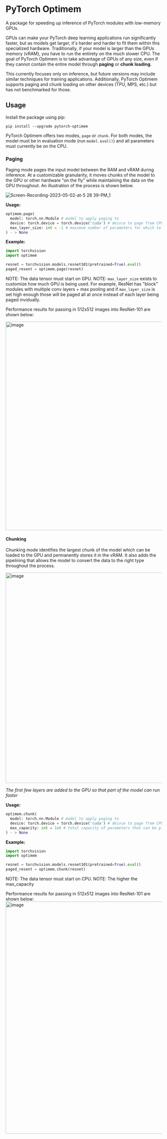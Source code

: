 # PyTorch Optimem

A package for speeding up inference of PyTorch modules with low-memory GPUs.

GPUs can make your PyTorch deep learning applications run significantly faster, but as models get larger, it's harder and harder to fit them within this specialized hardware. Traditionally, if your model is larger than the GPUs memory (vRAM), you have to run the entirety on the much slower CPU. The goal of PyTorch Optimem is to take advantage of GPUs of any size, even if they cannot contain the entire model through **paging** or **chunk loading**. 

This currently focuses only on inference, but future versions may include similar techniques for training applications. Additionally, PyTorch Optimem supports paging and chunk loading on other devices (TPU, MPS, etc.) but has not benchmarked for those.

## Usage

Install the package using pip:

```
pip install --upgrade pytorch-optimem
```


PyTorch Optimem offers two modes, `page` or `chunk`. For both modes, the model must be in evaluation mode (run `model.eval()`) and all parameters must currently be on the CPU.

### Paging

Paging mode pages the input model between the RAM and vRAM during inference. At a customizable granularity, it moves chunks of the model to the GPU or other hardware "on the fly" while maintaining the data on the GPU throughout. An illustration of the process is shown below.

![Screen-Recording-2023-05-02-at-5 28 39-PM_1](https://user-images.githubusercontent.com/8518898/235813251-08200476-a4fb-4ec4-b3c0-b50cdca371e8.gif)

**Usage:**
```python
optimem.page(
  model: torch.nn.Module # model to apply paging to
  device: torch.device = torch.device('cuda') # deivce to page from CPU to
  max_layer_size: int = -1 # maximum number of parameters for which to stop recursing when determining granularity of paging
) - > None
```
**Example:**

```python
import torchvision
import optimem

resnet = torchvision.models.resnet101(pretrained=True).eval()
paged_resent = optimem.page(resnet)
```

NOTE: The data tensor must start on GPU.
NOTE: `max_layer_size` exists to customize how much GPU is being used. For example, ResNet has "block" modules with multiple conv layers + max pooling and if `max_layer_size` is set high enough those will be paged all at once instead of each layer being paged invidually.

Performance results for passing in 512x512 images into ResNet-101 are shown below:

<img width="672" alt="image" src="https://user-images.githubusercontent.com/8518898/235816037-832b0ae0-05a2-4c9b-a0c1-b2b42d1629e8.png">


#### Chunking

Chunking mode identifies the largest chunk of the model which can be loaded to the GPU and permanently stores it in the vRAM. It also adds the pipelining that allows the model to convert the data to the right type throughout the process.

<img width="678" alt="image" src="https://user-images.githubusercontent.com/8518898/235816355-c28596e7-79f3-4ed3-95c8-3de66ae93e24.png">

*The first few layers are added to the GPU so that part of the model can run faster*

**Usage:**
```python
optimem.chunk(
  model: torch.nn.Module # model to apply paging to
  device: torch.device = torch.device('cuda') # deivce to page from CPU to
  max_capacity: int = 1e9 # total capacity of parameters that can be placed onto the GPU
) - > None
```
**Example:**

```python
import torchvision
import optimem

resnet = torchvision.models.resnet101(pretrained=True).eval()
paged_resent = optimem.chunk(resnet)
```

NOTE: The data tensor must start on CPU.
NOTE: The higher the max_capacity 

Performance results for passing in 512x512 images into ResNet-101 are shown below:
<img width="748" alt="image" src="https://user-images.githubusercontent.com/8518898/235816226-efd4d076-b6b8-47ef-ad9a-f71801b53833.png">



